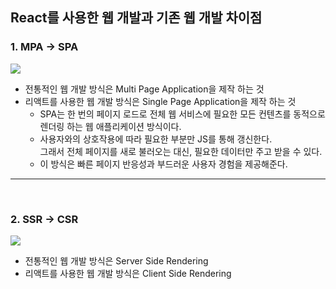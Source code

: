 ## React를 사용한 웹 개발과 기존 웹 개발 차이점

### 1. MPA -> SPA

<img src="https://teamsparta.notion.site/image/https%3A%2F%2Fprod-files-secure.s3.us-west-2.amazonaws.com%2F83c75a39-3aba-4ba4-a792-7aefe4b07895%2Ff6c0212d-b236-4ada-a2ef-22dff3d56c3b%2FUntitled.png?table=block&id=7b971edc-4a09-4113-8d60-1e8aba99a688&spaceId=83c75a39-3aba-4ba4-a792-7aefe4b07895&width=2000&userId=&cache=v2" />

- 전통적인 웹 개발 방식은 Multi Page Application을 제작 하는 것
- 리액트를 사용한 웹 개발 방식은 Single Page Application을 제작 하는 것
  - SPA는 한 번의 페이지 로드로 전체 웹 서비스에 필요한 모든 컨텐츠를 동적으로 렌더링 하는 웹 애플리케이션 방식이다.
  - 사용자와의 상호작용에 따라 필요한 부분만 JS를 통해 갱신한다.<br />
    그래서 전체 페이지를 새로 불러오는 대신, 필요한 데이터만 주고 받을 수 있다.
  - 이 방식은 빠른 페이지 반응성과 부드러운 사용자 경험을 제공해준다.

---

<br />

### 2. SSR -> CSR

<img src="https://teamsparta.notion.site/image/https%3A%2F%2Fprod-files-secure.s3.us-west-2.amazonaws.com%2F83c75a39-3aba-4ba4-a792-7aefe4b07895%2Fcf662ff8-7901-411c-829e-b9fd830cdd8a%2FUntitled.png?table=block&id=77f05cdb-2017-46a5-b041-ed8731d3cf09&spaceId=83c75a39-3aba-4ba4-a792-7aefe4b07895&width=860&userId=&cache=v2" />

- 전통적인 웹 개발 방식은 Server Side Rendering
- 리액트를 사용한 웹 개발 방식은 Client Side Rendering
